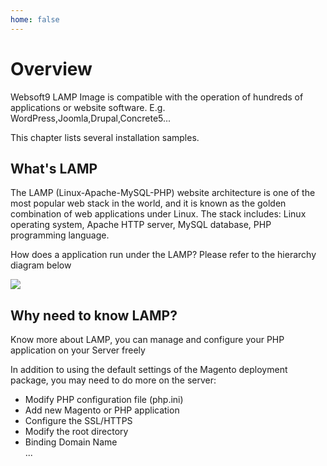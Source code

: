 ```yaml
---
home: false
---
```

# Overview

Websoft9 LAMP Image is compatible with the operation of hundreds of applications or website software.
E.g. WordPress,Joomla,Drupal,Concrete5...  

This chapter lists several installation samples.

## What's LAMP

The LAMP (Linux-Apache-MySQL-PHP) website architecture is one of the most popular web stack in the world, and it is known as the golden combination of web applications under Linux. The stack includes: Linux operating system, Apache HTTP server, MySQL database, PHP programming language.

How does a application run under the LAMP? Please refer to the hierarchy diagram below

![](https://libs.websoft9.com/Websoft9/DocsPicture/en/lamp/lamp-imagestacks-websoft9.png)

## Why need to know LAMP?

Know more about LAMP, you can manage and configure your PHP application on your Server freely

In addition to using the default settings of the Magento deployment package, you may need to do more on the server:

- Modify PHP configuration file (php.ini)
- Add new Magento or PHP application
- Configure the SSL/HTTPS
- Modify the root directory
- Binding Domain Name  
...